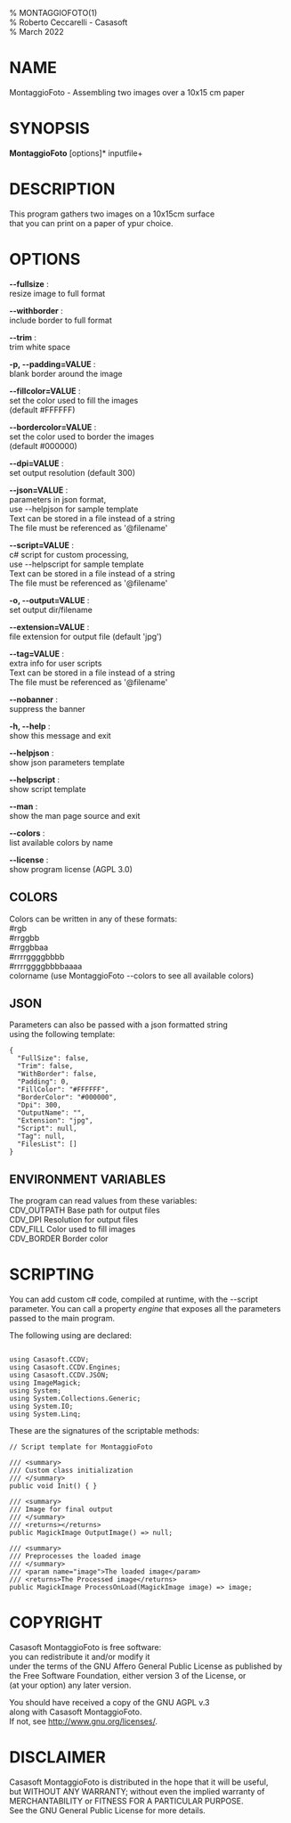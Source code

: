 % MONTAGGIOFOTO(1)  
% Roberto Ceccarelli - Casasoft  
% March 2022

# NAME
MontaggioFoto - Assembling two images over a 10x15 cm paper

# SYNOPSIS
**MontaggioFoto** \[options\]\* inputfile+

# DESCRIPTION
This program gathers two images on a 10x15cm surface   
that you can print on a paper of ypur choice.

# OPTIONS
**--fullsize** :  
resize image to full format  


**--withborder** :  
include border to full format  


**--trim** :  
trim white space  


**-p, --padding=VALUE** :  
blank border around the image  


**--fillcolor=VALUE** :  
set the color used to fill the images  
\(default \#FFFFFF\)  


**--bordercolor=VALUE** :  
set the color used to border the images  
\(default \#000000\)  


**--dpi=VALUE** :  
set output resolution \(default 300\)  


**--json=VALUE** :  
parameters in json format,  
use --helpjson for sample template  
Text can be stored in a file instead of a string  
The file must be referenced as '@filename'  


**--script=VALUE** :  
c\# script for custom processing,  
use --helpscript for sample template  
Text can be stored in a file instead of a string  
The file must be referenced as '@filename'  


**-o, --output=VALUE** :  
set output dir/filename  


**--extension=VALUE** :  
file extension for output file \(default 'jpg'\)  


**--tag=VALUE** :  
extra info for user scripts  
Text can be stored in a file instead of a string  
The file must be referenced as '@filename'  


**--nobanner** :  
suppress the banner  


**-h, --help** :  
show this message and exit  


**--helpjson** :  
show json parameters template  


**--helpscript** :  
show script template  


**--man** :  
show the man page source and exit  


**--colors** :  
list available colors by name  


**--license** :  
show program license \(AGPL 3.0\)  


## COLORS
Colors can be written in any of these formats:  
  \#rgb  
  \#rrggbb  
  \#rrggbbaa  
  \#rrrrggggbbbb  
  \#rrrrggggbbbbaaaa  
  colorname    \(use MontaggioFoto --colors  to see all available colors\)

## JSON
Parameters can also be passed with a json formatted string  
using the following template:  

~~~
{
  "FullSize": false,
  "Trim": false,
  "WithBorder": false,
  "Padding": 0,
  "FillColor": "#FFFFFF",
  "BorderColor": "#000000",
  "Dpi": 300,
  "OutputName": "",
  "Extension": "jpg",
  "Script": null,
  "Tag": null,
  "FilesList": []
}
~~~

## ENVIRONMENT VARIABLES
The program can read values from these variables:  
  CDV\_OUTPATH  Base path for output files  
  CDV\_DPI      Resolution for output files  
  CDV\_FILL     Color used to fill images  
  CDV\_BORDER   Border color

# SCRIPTING
You can add custom c# code, compiled at runtime, with the --script parameter.
You can call a property *engine* that exposes all the parameters passed
to the main program.

The following using are declared:  
~~~

using Casasoft.CCDV;
using Casasoft.CCDV.Engines;
using Casasoft.CCDV.JSON;
using ImageMagick;
using System;
using System.Collections.Generic;
using System.IO;
using System.Linq;

~~~

These are the signatures of the scriptable methods:

~~~
// Script template for MontaggioFoto

/// <summary>
/// Custom class initialization
/// </summary>
public void Init() { }

/// <summary>
/// Image for final output
/// </summary>
/// <returns></returns>
public MagickImage OutputImage() => null;

/// <summary>
/// Preprocesses the loaded image
/// </summary>
/// <param name="image">The loaded image</param>
/// <returns>The Processed image</returns>
public MagickImage ProcessOnLoad(MagickImage image) => image;
~~~

# COPYRIGHT
Casasoft MontaggioFoto is free software:  
you can redistribute it and/or modify it  
under the terms of the GNU Affero General Public License as published by  
the Free Software Foundation, either version 3 of the License, or  
\(at your option\) any later version.  

You should have received a copy of the GNU AGPL v.3  
along with Casasoft MontaggioFoto.  
If not, see <http://www.gnu.org/licenses/>.  

# DISCLAIMER
Casasoft MontaggioFoto is distributed in the hope that it will be useful,  
but WITHOUT ANY WARRANTY; without even the implied warranty of  
MERCHANTABILITY or FITNESS FOR A PARTICULAR PURPOSE.   
See the GNU General Public License for more details.
